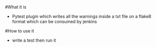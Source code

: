 #What it is

- Pytest plugin which writes all the warnings inside a txt file on a flake8 format which can be consumed by jenkins

#How to use it

- write a test then run it
